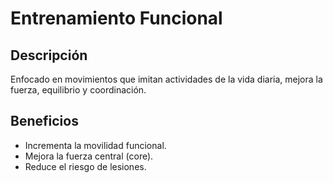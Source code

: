 # Entrenamiento Funcional

## Descripción
Enfocado en movimientos que imitan actividades de la vida diaria, mejora la fuerza, equilibrio y coordinación.

## Beneficios
- Incrementa la movilidad funcional.
- Mejora la fuerza central (core).
- Reduce el riesgo de lesiones.